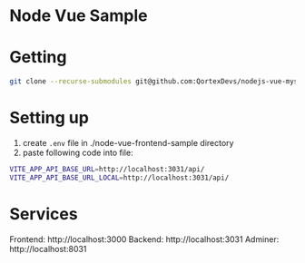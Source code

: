 # Node Vue Sample

# Getting

```sh
git clone --recurse-submodules git@github.com:QortexDevs/nodejs-vue-mysql-sample.git
```

# Setting up

1. create `.env` file in ./node-vue-frontend-sample directory
2. paste following code into file:

```sh
VITE_APP_API_BASE_URL=http://localhost:3031/api/
VITE_APP_API_BASE_URL_LOCAL=http://localhost:3031/api/
```

# Services

Frontend: http://localhost:3000
Backend: http://localhost:3031
Adminer: http://localhost:8031